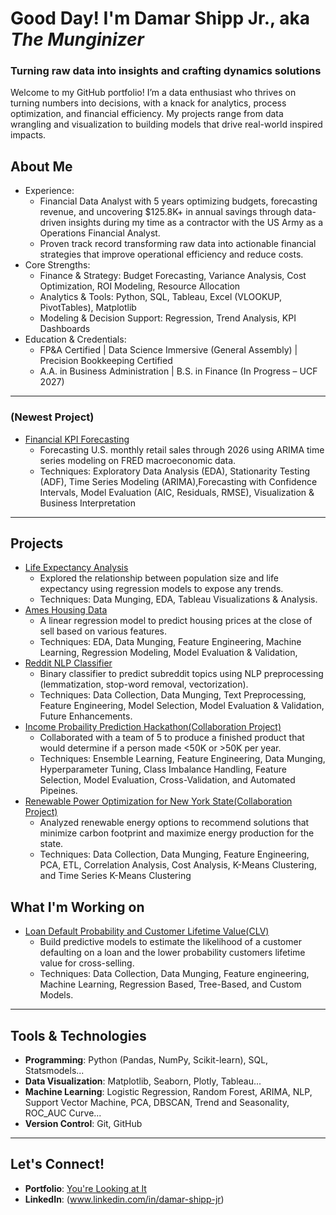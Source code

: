 # Good Day! I'm Damar Shipp Jr., aka *The Munginizer*  
###  Turning raw data into insights and crafting dynamics solutions 

Welcome to my GitHub portfolio! I’m a data enthusiast who thrives on turning numbers into decisions, with a knack for analytics, process optimization, and financial efficiency. My projects range from data wrangling and visualization to building models that drive real-world inspired impacts.

## About Me
- Experience:
    - Financial Data Analyst with 5 years optimizing budgets, forecasting revenue, and uncovering $125.8K+ in annual savings through data-driven insights during my time as a contractor with the US Army as a Operations Financial Analyst.
    - Proven track record transforming raw data into actionable financial strategies that improve operational efficiency and reduce costs.
- Core Strengths:
    - Finance & Strategy: Budget Forecasting, Variance Analysis, Cost Optimization, ROI Modeling, Resource Allocation
    - Analytics & Tools: Python, SQL, Tableau, Excel (VLOOKUP, PivotTables), Matplotlib
    - Modeling & Decision Support: Regression, Trend Analysis, KPI Dashboards
- Education & Credentials:
    - FP&A Certified | Data Science Immersive (General Assembly) | Precision Bookkeeping Certified
    - A.A. in Business Administration | B.S. in Finance (In Progress – UCF 2027)
---
### (Newest Project)
- [Financial KPI Forecasting](https://github.com/DamarTheMunginizer/Financial-KPI-Forecasting)
    - Forecasting U.S. monthly retail sales through 2026 using ARIMA time series modeling on FRED macroeconomic data.
    - Techniques: Exploratory Data Analysis (EDA), Stationarity Testing (ADF), Time Series Modeling (ARIMA),Forecasting with Confidence Intervals, Model Evaluation (AIC, Residuals, RMSE), Visualization & Business Interpretation
---
## Projects
- [Life Expectancy Analysis](https://github.com/DamarTheMunginizer/Life-Expectancy-Analysis)
   - Explored the relationship between population size and life expectancy using regression models to expose any trends.
   - Techniques: Data Munging, EDA, Tableau Visualizations & Analysis.
- [Ames Housing Data](https://github.com/DamarTheMunginizer/Ames-Housing-Price-Estimator)
   - A linear regression model to predict housing prices at the close of sell based on various features.
   - Techniques: EDA, Data Munging, Feature Engineering, Machine Learning, Regression Modeling, Model Evaluation & Validation,  
- [Reddit NLP Classifier](https://github.com/DamarTheMunginizer/NLP-Binary-Classifier-Project)
   - Binary classifier to predict subreddit topics using NLP preprocessing (lemmatization, stop-word removal, vectorization).
   - Techniques: Data Collection, Data Munging, Text Preprocessing, Feature Engineering, Model Selection, Model Evaluation & Validation, Future Enhancements.
- [Income Probaility Prediction Hackathon(Collaboration Project)](https://github.com/DamarTheMunginizer/Hackathon)
   -  Collaborated with a team of 5 to produce a finished product that would determine if a person made <50K or >50K per year.
   -  Techniques: Ensemble Learning, Feature Engineering, Data Munging, Hyperparameter Tuning, Class Imbalance Handling, Feature Selection, Model Evaluation, Cross-Validation, and Automated Pipeines.
- [Renewable Power Optimization for New York State(Collaboration Project)](https://github.com/DamarTheMunginizer/New-York-State-Energy-Consumption)
    - Analyzed renewable energy options to recommend solutions that minimize carbon footprint and maximize energy production for the state.
    - Techniques: Data Collection, Data Munging, Feature Engineering, PCA, ETL, Correlation Analysis, Cost Analysis, K-Means Clustering, and Time Series K-Means Clustering
      
## What I'm Working on
- [Loan Default Probability and Customer Lifetime Value(CLV)](#)
    - Build predictive models to estimate the likelihood of a customer defaulting on a loan and the lower probability customers lifetime value for cross-selling.
    - Techniques: Data Collection, Data Munging, Feature engineering, Machine Learning, Regression Based, Tree-Based, and Custom Models.
---
## Tools & Technologies
- **Programming**: Python (Pandas, NumPy, Scikit-learn), SQL, Statsmodels...
- **Data Visualization**: Matplotlib, Seaborn, Plotly, Tableau...
- **Machine Learning**: Logistic Regression, Random Forest, ARIMA, NLP, Support Vector Machine, PCA, DBSCAN, Trend and Seasonality, ROC_AUC Curve...
- **Version Control**: Git, GitHub
  
---
## Let's Connect!
- **Portfolio**: [You're Looking at It](https://github.com/DamarTheMunginizer)
- **LinkedIn**: (www.linkedin.com/in/damar-shipp-jr)

<!---
DamarTheMunginizer/DamarTheMunginizer is a ✨ special ✨ repository because its `README.md` (this file) appears on your GitHub profile.
You can click the Preview link to take a look at your changes.
--->
